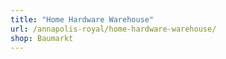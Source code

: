 ```yaml
---
title: "Home Hardware Warehouse"
url: /annapolis-royal/home-hardware-warehouse/
shop: Baumarkt
---
```

